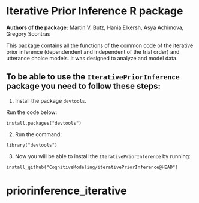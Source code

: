 # Iterative Prior Inference R package 

**Authors of the package:** Martin V. Butz, Hania Elkersh, Asya Achimova, Gregory Scontras

This package contains all the functions of the common code of the iterative prior inference (dependendent and independent of the trial order) and utterance choice models. It was designed to analyze and model data. 

## To be able to use the `IterativePriorInference` package you need to follow these steps:
1. Install the package `devtools`.

Run the code below:
```
install.packages("devtools")
```

2. Run the command:
```
library("devtools")
```

3. Now you will be able to install the `IterativePriorInference` by running:
```
install_github("CognitiveModeling/iterativePriorInference@HEAD")
```
# priorinference_iterative
